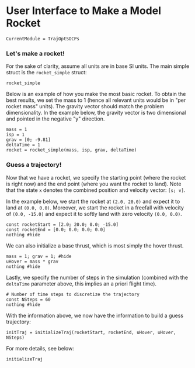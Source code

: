 # User Interface to Make a Model Rocket

```@meta
CurrentModule = TrajOptSOCPs
```

### Let's make a rocket!
For the sake of clarity, assume all units are in base SI units. The main simple struct is the `rocket_simple` struct:

```@docs
rocket_simple
```

Below is an example of how you make the most basic rocket. To obtain the best
results, we set the mass to 1 (hence all relevant units would be in "per
rocket mass" units). The gravity vector should match the problem dimensionality.
In the example below, the gravity vector is two dimensional and pointed in the
negative "y" direction.

```@example
mass = 1
isp = 1
grav = [0; -9.81]
deltaTime = 1
rocket = rocket_simple(mass, isp, grav, deltaTime)
```


### Guess a trajectory!

Now that we have a rocket, we specify the starting point (where the rocket is
right now) and the end point (where you want the rocket to land). Note that the
state `x` denotes the combined position and velocity vector: `[s; v]`.

In the example below, we start the rocket at `(2.0, 20.0)` and expect it to land
at `(0.0, 0.0)`. Moreover, we start the rocket in a freefall with velocity of
`(0.0, -15.0)` and expect it to softly land with zero velocity `(0.0, 0.0)`.
```@example
const rocketStart = [2.0; 20.0; 0.0; -15.0]
const rocketEnd = [0.0; 0.0; 0.0; 0.0]
nothing #hide
```

We can also initialize a base thrust, which is most simply the hover thrust.
```@example
mass = 1; grav = 1; #hide
uHover = mass * grav
nothing #hide
```

Lastly, we specify the number of steps in the simulation (combined with the `deltaTime` parameter above, this implies an a priori flight time).
```@example
# Number of time steps to discretize the trajectory
const NSteps = 60
nothing #hide
```

With the information above, we now have the information to build a guess
trajectory:
```@example
initTraj = initializeTraj(rocketStart, rocketEnd, uHover, uHover, NSteps)
```

For more details, see below:
```@docs
initializeTraj
```
